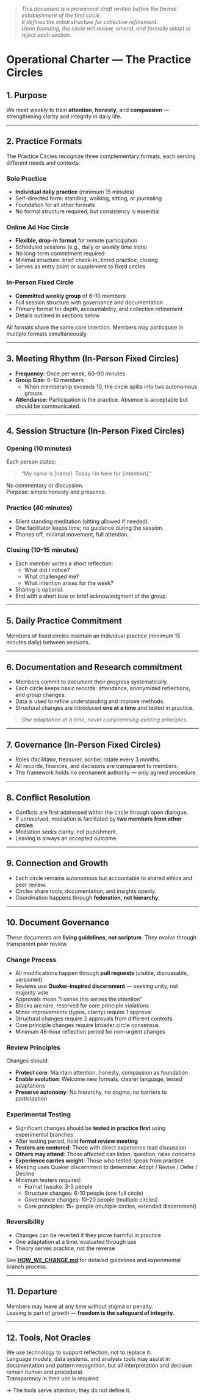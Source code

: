 > *This document is a provisional draft written before the formal establishment of the first circle.  
> It defines the initial structure for collective refinement.  
> Upon founding, the circle will review, amend, and formally adopt or reject each section.*


# Operational Charter — The Practice Circles

## 1. Purpose
We meet weekly to train **attention**, **honesty**, and **compassion** — strengthening clarity and integrity in daily life.

---

## 2. Practice Formats

The Practice Circles recognize three complementary formats, each serving different needs and contexts:

### Solo Practice
- **Individual daily practice** (minimum 15 minutes)
- Self-directed form: standing, walking, sitting, or journaling
- Foundation for all other formats
- No formal structure required, but consistency is essential

### Online Ad Hoc Circle
- **Flexible, drop-in format** for remote participation
- Scheduled sessions (e.g., daily or weekly time slots)
- No long-term commitment required
- Minimal structure: brief check-in, timed practice, closing
- Serves as entry point or supplement to fixed circles

### In-Person Fixed Circle
- **Committed weekly group** of 6–10 members
- Full session structure with governance and documentation
- Primary format for depth, accountability, and collective refinement
- Details outlined in sections below

All formats share the same core intention. Members may participate in multiple formats simultaneously.

---

## 3. Meeting Rhythm (In-Person Fixed Circles)

- **Frequency:** Once per week, 60–90 minutes  
- **Group Size:** 6–10 members  
  - When membership exceeds 10, the circle splits into two autonomous groups.  
- **Attendance:** Participation is the practice. Absence is acceptable but should be communicated.

---

## 4. Session Structure (In-Person Fixed Circles)

### Opening (10 minutes)
Each person states:  
> “My name is [name]. Today I’m here for [intention].”

No commentary or discussion.  
Purpose: simple honesty and presence.

### Practice (40 minutes)
- Silent standing meditation (sitting allowed if needed).  
- One facilitator keeps time; no guidance during the session.  
- Phones off, minimal movement, full attention.

### Closing (10–15 minutes)
- Each member writes a short reflection:
  - What did I notice?  
  - What challenged me?  
  - What intention arises for the week?  
- Sharing is optional.  
- End with a short bow or brief acknowledgment of the group.

---

## 5. Daily Practice Commitment
Members of fixed circles maintain an individual practice (minimum 15 minutes daily) between sessions. 

---

## 6. Documentation and Research commitment
- Members commit to document their progress systematically.
- Each circle keeps basic records: attendance, anonymized reflections, and group changes.  
- Data is used to refine understanding and improve methods.  
- Structural changes are introduced **one at a time** and tested in practice.  
> *One adaptation at a time, never compromising existing principles.*

---

## 7. Governance (In-Person Fixed Circles)
- Roles (facilitator, treasurer, scribe) rotate every 3 months.  
- All records, finances, and decisions are transparent to members.  
- The framework holds no permanent authority — only agreed procedure.

---

## 8. Conflict Resolution
- Conflicts are first addressed within the circle through open dialogue.  
- If unresolved, mediation is facilitated by **two members from other circles**.  
- Mediation seeks clarity, not punishment.  
- Leaving is always an accepted outcome.

---

## 9. Connection and Growth
- Each circle remains autonomous but accountable to shared ethics and peer review.  
- Circles share tools, documentation, and insights openly.  
- Coordination happens through **federation, not hierarchy**.

---

## 10. Document Governance

These documents are **living guidelines, not scripture**. They evolve through transparent peer review.

### Change Process
- All modifications happen through **pull requests** (visible, discussable, versioned)
- Reviews use **Quaker-inspired discernment** — seeking unity, not majority vote
- Approvals mean "I sense this serves the intention"
- Blocks are rare, reserved for core principle violations
- Minor improvements (typos, clarity) require 1 approval
- Structural changes require 2 approvals from different contexts
- Core principle changes require broader circle consensus
- Minimum 48-hour reflection period for non-urgent changes

### Review Principles
Changes should:
- **Protect core**: Maintain attention, honesty, compassion as foundation
- **Enable evolution**: Welcome new formats, clearer language, tested adaptations
- **Preserve autonomy**: No hierarchy, no dogma, no barriers to participation

### Experimental Testing
- Significant changes should be **tested in practice first** using experimental branches
- After testing period, hold **formal review meeting**
- **Testers are centered**: Those with direct experience lead discussion
- **Others may attend**: Those affected can listen, question, raise concerns
- **Experience carries weight**: Those who tested speak from practice
- Meeting uses Quaker discernment to determine: Adopt / Revise / Defer / Decline
- Minimum testers required:
  - Format tweaks: 3-5 people
  - Structure changes: 6-10 people (one full circle)
  - Governance changes: 10-20 people (multiple circles)
  - Core principles: 15+ people (multiple circles, extended discernment)

### Reversibility
- Changes can be reverted if they prove harmful in practice
- One adaptation at a time, evaluated through use
- Theory serves practice, not the reverse

See **[HOW_WE_CHANGE.md](HOW_WE_CHANGE.md)** for detailed guidelines and experimental branch process.

---

## 11. Departure
Members may leave at any time without stigma or penalty.  
Leaving is part of growth — **freedom is the safeguard of integrity**.

---
## 12. Tools, Not Oracles
We use technology to support reflection, not to replace it.  
Language models, data systems, and analysis tools may assist in documentation and pattern recognition, but all interpretation and decision remain human and procedural.  
Transparency in their use is required.  

→ The tools serve attention; they do not define it.
